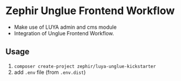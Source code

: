 # Zephir Unglue Frontend Workflow

+ Make use of LUYA admin and cms module
+ Integration of Unglue Frontend Workflow.

## Usage

1. `composer create-project zephir/luya-unglue-kickstarter`
2. add `.env` file (from `.env.dist`)